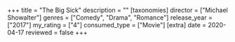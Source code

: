 +++
title = "The Big Sick"
description = ""
[taxonomies]
director = ["Michael Showalter"] 
genres = ["Comedy", "Drama", "Romance"]
release_year = ["2017"]
my_rating = ["4"]
consumed_type = ["Movie"]
[extra]
date = 2020-04-17
reviewed = false
+++
